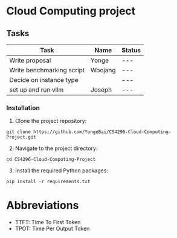 # Cloud Computing project

## Tasks
| Task                                        | Name        | Status |
| ------------------------------------------- | ----------- | ------ |
| Write proposal                              | Yonge       | ---    |
| Write benchmarking script                   | Woojang     | ---    |
| Decide on instance type                     |             | ---    |
| set up and run vllm                         | Joseph      | ---    |

### Installation

1. Clone the project repository:

```git clone https://github.com/YongeBai/CS4296-Cloud-Computing-Project.git```

2. Navigate to the project directory:

```cd CS4296-Cloud-Computing-Project```

3. Install the required Python packages:

```pip install -r requirements.txt```

# Abbreviations

- TTFT: Time To First Token
- TPOT: Time Per Output Token